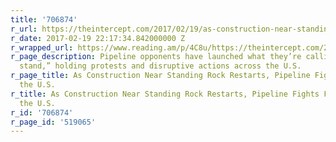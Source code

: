 ```yaml
---
title: '706874'
r_url: https://theintercept.com/2017/02/19/as-construction-near-standing-rock-restarts-pipeline-fights-flare-across-the-u-s/
r_date: 2017-02-19 22:17:34.842000000 Z
r_wrapped_url: https://www.reading.am/p/4C8u/https://theintercept.com/2017/02/19/as-construction-near-standing-rock-restarts-pipeline-fights-flare-across-the-u-s/
r_page_description: Pipeline opponents have launched what they’re calling a “last
  stand,” holding protests and disruptive actions across the U.S.
r_page_title: As Construction Near Standing Rock Restarts, Pipeline Fights Flare Across
  the U.S.
r_title: As Construction Near Standing Rock Restarts, Pipeline Fights Flare Across
  the U.S.
r_id: '706874'
r_page_id: '519065'
---
```


